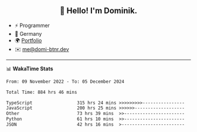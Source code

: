 <h2 align="center">👋 Hello! I'm Dominik.</h2>

- ⚡ Programmer
- 📍 Germany
- 🌍 [Portfolio](https://domi-btnr.dev)
- ✉️ [me@domi-btnr.dev](mailto://me@domi-btnr.dev)

---
📊 **WakaTime Stats**
<!--START_SECTION:waka-->

```txt
From: 09 November 2022 - To: 05 December 2024

Total Time: 884 hrs 46 mins

TypeScript                 315 hrs 24 mins >>>>>>>>>----------------   35.65 %
JavaScript                 200 hrs 25 mins >>>>>>-------------------   22.65 %
Other                      73 hrs 39 mins  >>-----------------------   08.33 %
Python                     61 hrs 10 mins  >>-----------------------   06.91 %
JSON                       42 hrs 16 mins  >------------------------   04.78 %
```

<!--END_SECTION:waka-->
